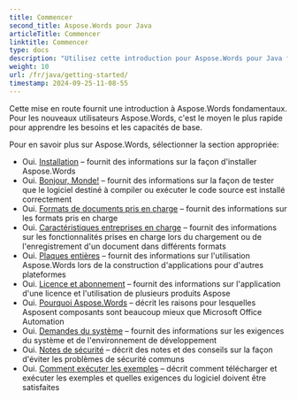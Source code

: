 ```yaml
---
title: Commencer
second_title: Aspose.Words pour Java
articleTitle: Commencer
linktitle: Commencer
type: docs
description: "Utilisez cette introduction pour Aspose.Words pour Java fondamentaux pour commencer à réaliser la valeur de Aspose.Words pour tes affaires."
weight: 10
url: /fr/java/getting-started/
timestamp: 2024-09-25-11-08-55
---
```


Cette mise en route fournit une introduction à Aspose.Words fondamentaux. Pour les nouveaux utilisateurs Aspose.Words, c'est le moyen le plus rapide pour apprendre les besoins et les capacités de base.

Pour en savoir plus sur Aspose.Words, sélectionner la section appropriée:

- Oui. [Installation](/words/fr/java/installation/) – fournit des informations sur la façon d'installer Aspose.Words
- Oui. [Bonjour, Monde!](/words/fr/java/hello-world/) – fournit des informations sur la façon de tester que le logiciel destiné à compiler ou exécuter le code source est installé correctement
- Oui. [Formats de documents pris en charge](/words/fr/java/supported-document-formats/) – fournit des informations sur les formats pris en charge
- Oui. [Caractéristiques entreprises en charge](/words/fr/java/features/) – fournit des informations sur les fonctionnalités prises en charge lors du chargement ou de l'enregistrement d'un document dans différents formats
- Oui. [Plaques entières](/words/java/platforms-and-interoperability/) – fournit des informations sur l'utilisation Aspose.Words lors de la construction d'applications pour d'autres plateformes
- Oui. [Licence et abonnement](/words/fr/java/licensing/) – fournit des informations sur l'application d'une licence et l'utilisation de plusieurs produits Aspose
- Oui. [Pourquoi Aspose.Words](/words/java/aspose-words-or-other-solutions/) – décrit les raisons pour lesquelles Asposent composants sont beaucoup mieux que Microsoft Office Automation
- Oui. [Demandes du système](/words/fr/java/system-requirements/) – fournit des informations sur les exigences du système et de l'environnement de développement
- Oui. [Notes de sécurité](/words/fr/java/security/) – décrit des notes et des conseils sur la façon d'éviter les problèmes de sécurité communs
- Oui. [Comment exécuter les exemples](/words/fr/java/how-to-run-the-examples/) – décrit comment télécharger et exécuter les exemples et quelles exigences du logiciel doivent être satisfaites
